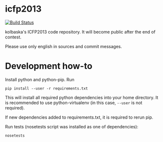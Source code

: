 icfp2013
========

[![Build Status](http://ci.desh.su/job/ICFP-2013/badge/icon "Go to build status page")](http://ci.desh.su/job/ICFP-2013/)

kolbaska's ICFP2013 code repository. It will become public after the end of contest.

Please use only english in sources and commit messages.


Development how-to
==================

Install python and python-pip. Run

    pip install --user -r requirements.txt

This will install all required python dependencies into your home directory. It is recommended to use python-virtualenv (in this case, `--user` is not required).

If new dependencies added to requirements.txt, it is required to rerun pip.

Run tests (nosetests script was installed as one of dependencies):

    nosetests
